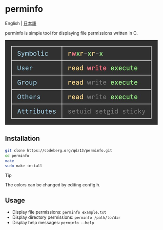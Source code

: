 # perminfo
English | [日本語](README-ja.md)

perminfo is simple tool for displaying file permissions written in C.

<img src="preview.jpg" width="500">

## Installation
```sh
git clone https://codeberg.org/qdz13/perminfo.git
cd perminfo
make
sudo make install
```
> [!TIP]
> The colors can be changed by editing config.h.

## Usage
* Display file permissions: `perminfo example.txt`
* Display directory permissions: `perminfo /path/to/dir`
* Display help messages: `perminfo --help`
